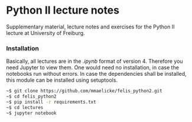 # Python II lecture notes
Supplementary material, lecture notes and exercises for the Python II lecture at 
University of Freiburg.

### Installation
Basically, all lectures are in the *.ipynb* format of version 4. Therefore you need 
Jupyter to view them. One would need no installation, in case the notebooks run without 
errors. In case the dependencies shall be installed, this module can be installed using 
setuptools.

```bash
~$ git clone https://github.com/mmaelicke/felis_python2.git
~$ cd felis_python2
~$ pip install -r requirements.txt
~$ cd lectures
~$ jupyter notebook
```
